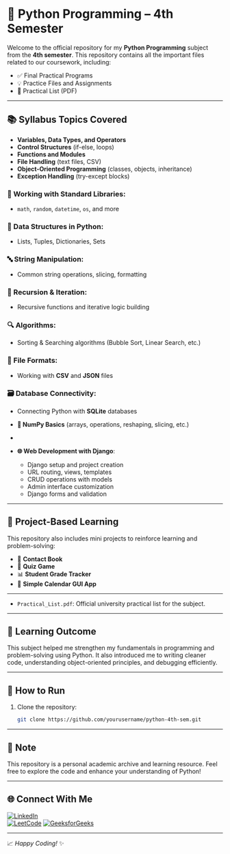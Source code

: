 # 🐍 Python Programming – 4th Semester

Welcome to the official repository for my **Python Programming** subject from the **4th semester**. This repository contains all the important files related to our coursework, including:

- ✅ Final Practical Programs
- 💡 Practice Files and Assignments
- 📄 Practical List (PDF)

---

## 📚 Syllabus Topics Covered

-  **Variables, Data Types, and Operators**
-  **Control Structures** (if-else, loops)
-  **Functions and Modules**
-  **File Handling** (text files, CSV)
-  **Object-Oriented Programming** (classes, objects, inheritance)
-  **Exception Handling** (try-except blocks)

### 🔧 Working with Standard Libraries:
- `math`, `random`, `datetime`, `os`, and more

### 🧠 Data Structures in Python:
- Lists, Tuples, Dictionaries, Sets

### 🔤 String Manipulation:
- Common string operations, slicing, formatting

### 🔁 Recursion & Iteration:
- Recursive functions and iterative logic building

### 🔍 Algorithms:
- Sorting & Searching algorithms (Bubble Sort, Linear Search, etc.)

### 📁 File Formats:
- Working with **CSV** and **JSON** files

### 🗃 Database Connectivity:
- Connecting Python with **SQLite** databases

- **🧮 NumPy Basics** (arrays, operations, reshaping, slicing, etc.)
- 
- **🌐 Web Development with Django**:
  - Django setup and project creation
  - URL routing, views, templates
  - CRUD operations with models
  - Admin interface customization
  - Django forms and validation
---

## 🚀 Project-Based Learning

This repository also includes mini projects to reinforce learning and problem-solving:

- 📇 **Contact Book**
- 🎯 **Quiz Game**
- 📊 **Student Grade Tracker**
- 📅 **Simple Calendar GUI App**

---



- `Practical_List.pdf`: Official university practical list for the subject.

---

## 🧠 Learning Outcome

This subject helped me strengthen my fundamentals in programming and problem-solving using Python. It also introduced me to writing cleaner code, understanding object-oriented principles, and debugging efficiently.

---

## 📌 How to Run

1. Clone the repository:
   ```bash
   git clone https://github.com/yourusername/python-4th-sem.git


---

## 📌 Note

This repository is a personal academic archive and learning resource. Feel free to explore the code and enhance your understanding of Python!

---

## 🌐 Connect With Me

[![LinkedIn](https://img.shields.io/badge/LinkedIn-blue?style=flat&logo=linkedin)](https://www.linkedin.com/in/pranjal-patil-851111285/)  
[![LeetCode](https://img.shields.io/badge/LeetCode-orange?style=flat&logo=leetcode)](https://leetcode.com/u/pranjal_patil/)
[![GeeksforGeeks](https://img.shields.io/badge/GeeksforGeeks-darkgreen?style=flat&logo=geeksforgeeks&logoColor=white)](https://www.geeksforgeeks.org/user/pranjalp08c1/)

---

📈 _Happy Coding!_ ✨

